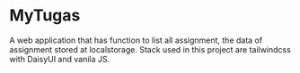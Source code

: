 # MyTugas
A web application that has function to list all assignment, the data of assignment stored at localstorage. Stack used in this project are tailwindcss with DaisyUI and vanila JS.
